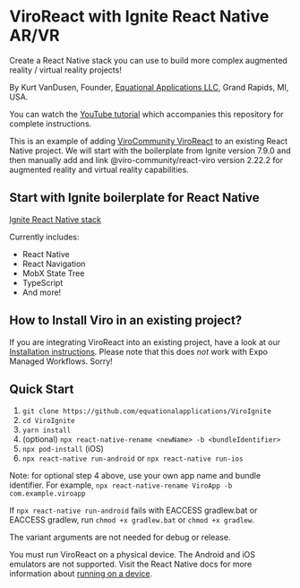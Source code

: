 # ViroReact with Ignite React Native AR/VR
Create a React Native stack you can use to build more complex augmented reality / virtual reality projects!

By Kurt VanDusen, Founder, [Equational Applications LLC](https://www.equationalapplications.com/), Grand Rapids, MI, USA.

You can watch the [YouTube tutorial](https://youtu.be/gX5y2Htvs2Y) which accompanies this repository for complete instructions.

This is an example of adding [ViroCommunity ViroReact](https://github.com/ViroCommunity/viro) to an existing React Native project. We will start with the boilerplate from Ignite version 7.9.0 and then manually add and link @viro-community/react-viro version 2.22.2 for augmented reality and virtual reality capabilities.

## Start with Ignite boilerplate for React Native

[Ignite React Native stack](https://github.com/infinitered/ignite)

Currently includes:

- React Native
- React Navigation
- MobX State Tree
- TypeScript
- And more!

## How to Install Viro in an existing project?

If you are integrating ViroReact into an existing project, have a look at our [Installation instructions](https://github.com/ViroCommunity/viro/blob/main/readmes/INSTALL.md). Please note that this does _not_ work with Expo Managed Workflows. Sorry!

## Quick Start

1. `git clone https://github.com/equationalapplications/ViroIgnite`
2. `cd ViroIgnite`
3. `yarn install`
4. (optional) `npx react-native-rename <newName> -b <bundleIdentifier>`
5. `npx pod-install` (iOS)
6. `npx react-native run-android` or `npx react-native run-ios`

Note: for optional step 4 above, use your own app name and bundle identifier. For example, `npx react-native-rename ViroApp -b com.example.viroapp`

If `npx react-native run-android` fails with EACCESS gradlew.bat or EACCESS gradlew, run `chmod +x gradlew.bat` or `chmod +x gradlew`.

The variant arguments are not needed for debug or release.

You must run ViroReact on a physical device. The Android and iOS emulators are not supported.
Visit the React Native docs for more information about [running on a device](https://reactnative.dev/docs/running-on-device).
